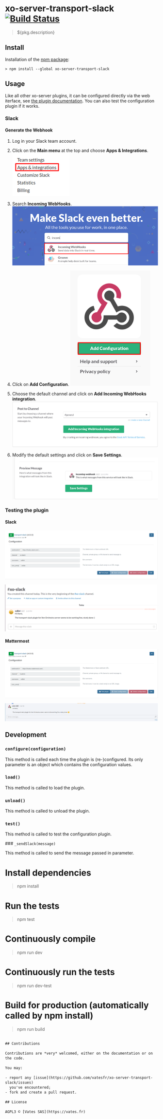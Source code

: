 # xo-server-transport-slack [![Build Status](https://travis-ci.org/vatesfr/xo-server-transport-slack.png?branch=master)](https://travis-ci.org/vatesfr/xo-server-transport-slack)

> ${pkg.description}

## Install

Installation of the [npm package](https://npmjs.org/package/xo-server-transport-slack):

```
> npm install --global xo-server-transport-slack
```

## Usage

Like all other xo-server plugins, it can be configured directly via
the web iterface, see [the plugin documentation](https://xen-orchestra.com/docs/plugins.html). You can also test the configuration plugin if it works.

### Slack

#### Generate the Webhook

1. Log in your Slack team account.

2. Click on the **Main menu** at the top and choose **Apps & Integrations**.
![Apps & Integrations](image/DocImg1.png)

3. Search **Incoming WebHooks**.
![Incoming WebHooks](image/DocImg2.png)

4. Click on **Add Configuration**.
![Add Configuration](image/DocImg3.png)

5. Choose the default channel and click on **Add Incoming WebHooks integration**.
![Add Incoming WebHooks integration](image/DocImg4.png)

6. Modify the default settings and click on **Save Settings**.
![Save Settings](image/DocImg5.png)

### Testing the plugin

#### Slack

![Slack configuration](image/DocImg6.png)

![Slack](image/DocImg7.png)

#### Mattermost

![Mattermost configuration](image/DocImg8.png)

![Mattermost](image/DocImg9.png)

## Development

### `configure(configuration) `

This method is called each time the plugin is (re-)configured.
Its only parameter is an object which contains the configuration values.

### `load() `

This method is called to load the plugin.

### `unload() `

This method is called to unload the plugin.

### `test() `

This method is called to test the configuration plugin.

### `_sendSlack(message) `

This method is called to send the message passed in parameter.

# Install dependencies
> npm install

# Run the tests
> npm test

# Continuously compile
> npm run dev

# Continuously run the tests
> npm run dev-test

# Build for production (automatically called by npm install)
> npm run build
```

## Contributions

Contributions are *very* welcomed, either on the documentation or on
the code.

You may:

- report any [issue](https://github.com/vatesfr/xo-server-transport-slack/issues)
  you've encountered;
- fork and create a pull request.

## License

AGPL3 © [Vates SAS](https://vates.fr)

